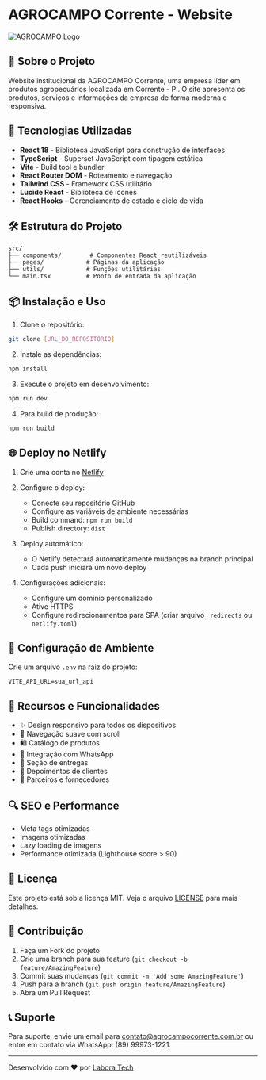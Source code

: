 # AGROCAMPO Corrente - Website

![AGROCAMPO Logo](https://i.imgur.com/tdogxsx.png)

## 🌾 Sobre o Projeto

Website institucional da AGROCAMPO Corrente, uma empresa líder em produtos agropecuários localizada em Corrente - PI. O site apresenta os produtos, serviços e informações da empresa de forma moderna e responsiva.

## 🚀 Tecnologias Utilizadas

- **React 18** - Biblioteca JavaScript para construção de interfaces
- **TypeScript** - Superset JavaScript com tipagem estática
- **Vite** - Build tool e bundler
- **React Router DOM** - Roteamento e navegação
- **Tailwind CSS** - Framework CSS utilitário
- **Lucide React** - Biblioteca de ícones
- **React Hooks** - Gerenciamento de estado e ciclo de vida

## 🛠️ Estrutura do Projeto

```
src/
├── components/        # Componentes React reutilizáveis
├── pages/            # Páginas da aplicação
├── utils/            # Funções utilitárias
└── main.tsx          # Ponto de entrada da aplicação
```

## 📦 Instalação e Uso

1. Clone o repositório:
```bash
git clone [URL_DO_REPOSITÓRIO]
```

2. Instale as dependências:
```bash
npm install
```

3. Execute o projeto em desenvolvimento:
```bash
npm run dev
```

4. Para build de produção:
```bash
npm run build
```

## 🌐 Deploy no Netlify

1. Crie uma conta no [Netlify](https://www.netlify.com/)

2. Configure o deploy:
   - Conecte seu repositório GitHub
   - Configure as variáveis de ambiente necessárias
   - Build command: `npm run build`
   - Publish directory: `dist`

3. Deploy automático:
   - O Netlify detectará automaticamente mudanças na branch principal
   - Cada push iniciará um novo deploy

4. Configurações adicionais:
   - Configure um domínio personalizado
   - Ative HTTPS
   - Configure redirecionamentos para SPA (criar arquivo `_redirects` ou `netlify.toml`)

## 🔧 Configuração de Ambiente

Crie um arquivo `.env` na raiz do projeto:

```env
VITE_API_URL=sua_url_api
```

## 📱 Recursos e Funcionalidades

- ✨ Design responsivo para todos os dispositivos
- 🎯 Navegação suave com scroll
- 🛍️ Catálogo de produtos
- 📱 Integração com WhatsApp
- 🚚 Seção de entregas
- 👥 Depoimentos de clientes
- 🤝 Parceiros e fornecedores

## 🔍 SEO e Performance

- Meta tags otimizadas
- Imagens otimizadas
- Lazy loading de imagens
- Performance otimizada (Lighthouse score > 90)

## 📄 Licença

Este projeto está sob a licença MIT. Veja o arquivo [LICENSE](LICENSE) para mais detalhes.

## 👥 Contribuição

1. Faça um Fork do projeto
2. Crie uma branch para sua feature (`git checkout -b feature/AmazingFeature`)
3. Commit suas mudanças (`git commit -m 'Add some AmazingFeature'`)
4. Push para a branch (`git push origin feature/AmazingFeature`)
5. Abra um Pull Request

## 📞 Suporte

Para suporte, envie um email para [contato@agrocampocorrente.com.br](mailto:contato@agrocampocorrente.com.br) ou entre em contato via WhatsApp: (89) 99973-1221.

---

Desenvolvido com ❤️ por [Labora Tech](https://www.instagram.com/labora_tech/)